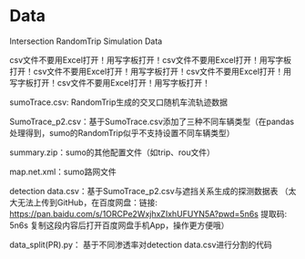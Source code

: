 # Data
Intersection RandomTrip Simulation Data

csv文件不要用Excel打开！用写字板打开！csv文件不要用Excel打开！用写字板打开！csv文件不要用Excel打开！用写字板打开！csv文件不要用Excel打开！用写字板打开！csv文件不要用Excel打开！用写字板打开！

sumoTrace.csv: RandomTrip生成的交叉口随机车流轨迹数据

SumoTrace_p2.csv：基于SumoTrace.csv添加了三种不同车辆类型（在pandas处理得到，sumo的RandomTrip似乎不支持设置不同车辆类型）

summary.zip：sumo的其他配置文件（如trip、rou文件）

map.net.xml：sumo路网文件

detection data.csv：基于SumoTrace_p2.csv与遮挡关系生成的探测数据表
（太大无法上传到GitHub，在百度网盘：链接: https://pan.baidu.com/s/1ORCPe2WxjhxZIxhUFUYN5A?pwd=5n6s 提取码: 5n6s 复制这段内容后打开百度网盘手机App，操作更方便哦）



data_split(PR).py： 基于不同渗透率对detection data.csv进行分割的代码
